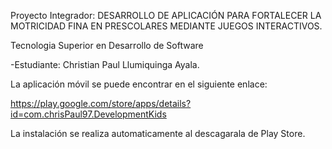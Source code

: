 Proyecto Integrador: DESARROLLO DE APLICACIÓN PARA FORTALECER LA MOTRICIDAD FINA EN PRESCOLARES MEDIANTE JUEGOS INTERACTIVOS.

Tecnologia Superior en Desarrollo de Software 

  -Estudiante: Christian Paul  Llumiquinga Ayala.
  
La aplicación móvil se puede encontrar en el siguiente enlace:

https://play.google.com/store/apps/details?id=com.chrisPaul97.DevelopmentKids

La instalación se realiza automaticamente al descagarala de Play Store.


